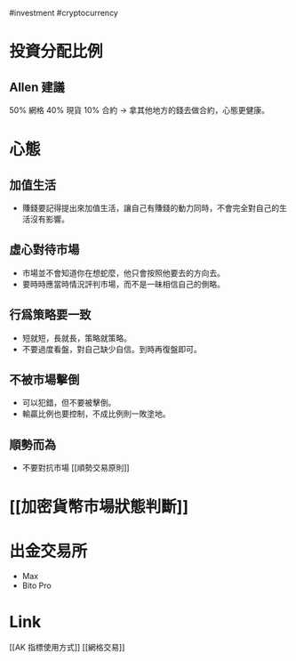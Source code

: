 #investment #cryptocurrency 

# 投資分配比例
## Allen 建議
50% 網格
40% 現貨
10% 合約
→ 拿其他地方的錢去做合約，心態更健康。

# 心態
## 加值生活
- 賺錢要記得提出來加值生活，讓自己有賺錢的動力同時，不會完全對自己的生活沒有影響。

## 虛心對待市場
- 市場並不會知道你在想蛇麼，他只會按照他要去的方向去。
- 要時時應當時情況評判市場，而不是一昧相信自己的側略。

## 行爲策略要一致
- 短就短，長就長，策略就策略。
- 不要過度看盤，對自己缺少自信。到時再復盤即可。

## 不被市場擊倒
- 可以犯錯，但不要被擊倒。
- 輸贏比例也要控制，不成比例則一敗塗地。

## 順勢而為
- 不要對抗市場
[[順勢交易原則]]

# [[加密貨幣市場狀態判斷]]

# 出金交易所
- Max
- Bito Pro

# Link
[[AK 指標使用方式]]
[[網格交易]]

